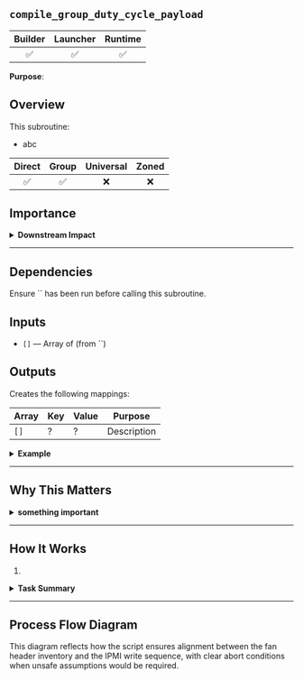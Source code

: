 ## `compile_group_duty_cycle_payload`

| Builder | Launcher | Runtime |
|:-------:|:--------:|:-------:|
|   ✅   |   ✅   |   ✅   |

**Purpose**: 

## **Overview**

This subroutine:
- abc

| Direct | Group | Universal | Zoned |
|:------:|:-----:|:---------:|:-----:|
| ✅ | ✅ | ❌ | ❌ |

## **Importance**

<details>
<summary><strong>Downstream Impact</strong></summary>

> ### 
> -

</details>

---

## **Dependencies**
Ensure `` has been run before calling this subroutine.

## **Inputs**

- `[]` — Array of (from ``)

## **Outputs**
Creates the following mappings:

| Array                              | Key                     | Value                  | Purpose     |
|------------------------------------|-------------------------|------------------------|-------------|
| `[]`                               | ?                       | ?                      | Description |

<details>
<summary><strong>Example</strong></summary>

```bash
```

</details>

---

## **Why This Matters**

<details>
<summary><strong>something important</strong></summary>

> ###
>

</details>

---

## **How It Works**
1. 

<details>
<summary><strong>Task Summary</strong></summary>

### **Task Summary***
This function performs the following tasks:

1.

</details>

---

## **Process Flow Diagram**
This diagram reflects how the script ensures alignment between the fan header inventory and the IPMI write sequence, with clear abort conditions when unsafe assumptions would be required.

```plaintext
```

